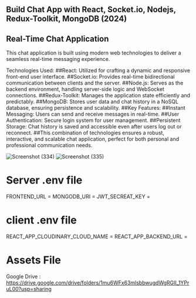 ﻿## Build Chat App with React, Socket.io, Nodejs, Redux-Toolkit, MongoDB (2024)

 ## Real-Time Chat Application

This chat application is built using modern web technologies to deliver a seamless real-time messaging experience.

Technologies Used:
##React: Utilized for crafting a dynamic and responsive front-end user interface.
##Socket.io: Provides real-time bidirectional communication between clients and the server.
##Node.js: Serves as the backend environment, handling server-side logic and WebSocket connections.
##Redux-Toolkit: Manages the application state efficiently and predictably.
##MongoDB: Stores user data and chat history in a NoSQL database, ensuring persistence and scalability.
##Key Features:
##Instant Messaging: Users can send and receive messages in real-time.
##User Authentication: Secure login system for user management.
##Persistent Storage: Chat history is saved and accessible even after users log out or reconnect.
##This combination of technologies ensures a robust, interactive, and scalable chat application, perfect for both personal and professional communication needs.










![Screenshot (334)](https://github.com/user-attachments/assets/33af703d-c38e-4d41-b2e3-4919de8134e0)
![Screenshot (335)](https://github.com/user-attachments/assets/6c540915-2372-4bfc-9bb9-79af7dea51cb)



# Server .env file

FRONTEND_URL = <Frontend URL>
MONGODB_URI  = <Mongodb URI>
JWT_SECREAT_KEY = <JWT Secreat Key>

# client .env file

REACT_APP_CLOUDINARY_CLOUD_NAME = <Cloudinary cloud name>
REACT_APP_BACKEND_URL = <Backend URL>

# Assets File
Google Drive : https://drive.google.com/drive/folders/1mu6WFx63mlsbbwugdWgRGII_1YPruL00?usp=sharing 







